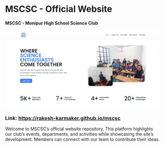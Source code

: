 # MSCSC - Official Website
#### MSCSC - Monipur High School Science Club
![rakesh-karmaker](assets/images/hero-image.jpeg)
### Link: https://rakesh-karmaker.github.io/mscsc
Welcome to MSCSC’s official website repository. This platform highlights our club’s events, departments, and activities while showcasing the site’s development. Members can connect with our team to contribute their ideas.
